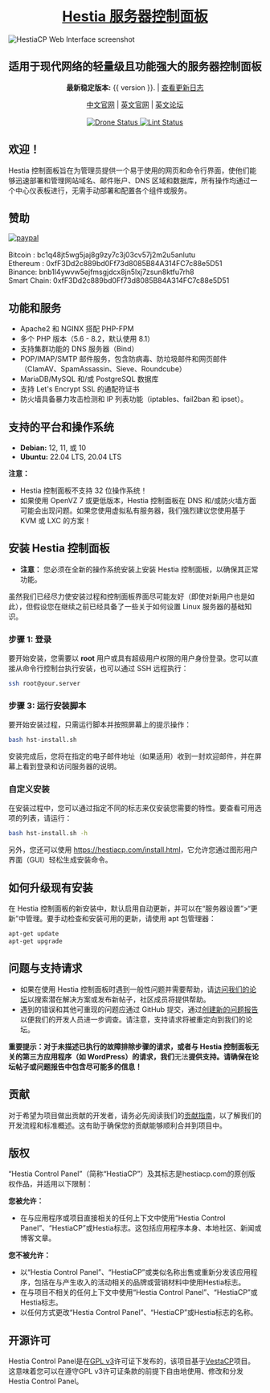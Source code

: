 <h1 align="center"><a href="https://www.hestiacp.com/">Hestia 服务器控制面板</a></h1>

![HestiaCP Web Interface screenshot](https://hestiamb.org/520.png)

<h2 align="center">适用于现代网络的轻量级且功能强大的服务器控制面板</h2>

<p align="center"><strong>最新稳定版本:</strong> {{ version }}. | <a href="docs/changelog.md">查看更新日志</a></p>

<p align="center">
	<a href="https://hestiamb.org">中文官网</a> |
	<a href="https://hestiacp.com">英文官网</a> |
	<a href="https://forum.hestiacp.com">英文论坛</a>
	<br/><br/>
	<a href="https://drone.hestiacp.com/hestiacp/hestiacp">
		<img src="https://drone.hestiacp.com/api/badges/hestiacp/hestiacp/status.svg?ref=refs/heads/main" alt="Drone Status"/>
	</a>
	<a href="https://github.com/hestiacp/hestiacp/actions/workflows/lint.yml">
		<img src="https://github.com/hestiacp/hestiacp/actions/workflows/lint.yml/badge.svg" alt="Lint Status"/>
	</a>
</p>

## **欢迎！**

Hestia 控制面板旨在为管理员提供一个易于使用的网页和命令行界面，使他们能够迅速部署和管理网站域名、邮件账户、DNS 区域和数据库，所有操作均通过一个中心仪表板进行，无需手动部署和配置各个组件或服务。

## 赞助

[![paypal](https://www.paypalobjects.com/en_US/i/btn/btn_donateCC_LG.gif)](https://www.paypal.com/cgi-bin/webscr?cmd=_s-xclick&hosted_button_id=ST87LQH2CHGLA)<br /><br />
Bitcoin : bc1q48jt5wg5jaj8g9zy7c3j03cv57j2m2u5anlutu<br>
Ethereum : 0xfF3Dd2c889bd0Ff73d8085B84A314FC7c88e5D51<br>
Binance: bnb1l4ywvw5ejfmsgjdcx8jn5lxj7zsun8ktfu7rh8<br>
Smart Chain: 0xfF3Dd2c889bd0Ff73d8085B84A314FC7c88e5D51<br>

## 功能和服务

- Apache2 和 NGINX 搭配 PHP-FPM
- 多个 PHP 版本（5.6 - 8.2，默认使用 8.1）
- 支持集群功能的 DNS 服务器（Bind）
- POP/IMAP/SMTP 邮件服务，包含防病毒、防垃圾邮件和网页邮件（ClamAV、SpamAssassin、Sieve、Roundcube）
- MariaDB/MySQL 和/或 PostgreSQL 数据库
- 支持 Let's Encrypt SSL 的通配符证书
- 防火墙具备暴力攻击检测和 IP 列表功能（iptables、fail2ban 和 ipset）。

## 支持的平台和操作系统

- **Debian:** 12, 11, 或 10
- **Ubuntu:** 22.04 LTS, 20.04 LTS

**注意：**

- Hestia 控制面板不支持 32 位操作系统！
- 如果使用 OpenVZ 7 或更低版本，Hestia 控制面板在 DNS 和/或防火墙方面可能会出现问题。如果您使用虚拟私有服务器，我们强烈建议您使用基于 KVM 或 LXC 的方案！

## 安装 Hestia 控制面板

- **注意：** 您必须在全新的操作系统安装上安装 Hestia 控制面板，以确保其正常功能。

虽然我们已经尽力使安装过程和控制面板界面尽可能友好（即使对新用户也是如此），但假设您在继续之前已经具备了一些关于如何设置 Linux 服务器的基础知识。

### 步骤 1: 登录

要开始安装，您需要以 **root** 用户或具有超级用户权限的用户身份登录。您可以直接从命令行控制台执行安装，也可以通过 SSH 远程执行：

```bash
ssh root@your.server
```

### 步骤 3: 运行安装脚本

要开始安装过程，只需运行脚本并按照屏幕上的提示操作：

```bash
bash hst-install.sh
```

安装完成后，您将在指定的电子邮件地址（如果适用）收到一封欢迎邮件，并在屏幕上看到登录和访问服务器的说明。

### 自定义安装

在安装过程中，您可以通过指定不同的标志来仅安装您需要的特性。要查看可用选项的列表，请运行：

```bash
bash hst-install.sh -h
```

另外，您还可以使用 <https://hestiacp.com/install.html>，它允许您通过图形用户界面（GUI）轻松生成安装命令。

## 如何升级现有安装

在 Hestia 控制面板的新安装中，默认启用自动更新，并可以在“服务器设置”>“更新”中管理。要手动检查和安装可用的更新，请使用 apt 包管理器：

```bash
apt-get update
apt-get upgrade
```

## 问题与支持请求

- 如果在使用 Hestia 控制面板时遇到一般性问题并需要帮助，请[访问我们的论坛](https://forum.hestiacp.com/)以搜索潜在解决方案或发布新帖子，社区成员将提供帮助。
- 遇到的错误和其他可重现的问题应通过 GitHub 提交，通过[创建新的问题报告](https://github.com/hestiacp/hestiacp/issues)以便我们的开发人员进一步调查。请注意，支持请求将被重定向到我们的论坛。

**重要提示：对于未描述已执行的故障排除步骤的请求，或者与 Hestia 控制面板无关的第三方应用程序（如 WordPress）的请求，我们**无法**提供支持。请确保在论坛帖子或问题报告中包含尽可能多的信息！**

## 贡献

对于希望为项目做出贡献的开发者，请务必先阅读我们的[贡献指南](https://github.com/hestiacp/hestiacp/blob/release/CONTRIBUTING.md)，以了解我们的开发流程和标准概述。这有助于确保您的贡献能够顺利合并到项目中。

## 版权

“Hestia Control Panel”（简称“HestiaCP”）及其标志是hestiacp.com的原创版权作品，并适用以下限制：

**您被允许：**

- 在与应用程序或项目直接相关的任何上下文中使用“Hestia Control Panel”、“HestiaCP”或Hestia标志。这包括应用程序本身、本地社区、新闻或博客文章。

**您不被允许：**

- 以“Hestia Control Panel”、“HestiaCP”或类似名称出售或重新分发该应用程序，包括在与产生收入的活动相关的品牌或营销材料中使用Hestia标志。
- 在与项目不相关的任何上下文中使用“Hestia Control Panel”、“HestiaCP”或Hestia标志。
- 以任何方式更改“Hestia Control Panel”、“HestiaCP”或Hestia标志的名称。

## 开源许可

Hestia Control Panel是在[GPL v3](https://github.com/hestiacp/hestiacp/blob/release/LICENSE)许可证下发布的，该项目基于[VestaCP](https://vestacp.com/)项目。这意味着您可以在遵守GPL v3许可证条款的前提下自由地使用、修改和分发Hestia Control Panel。
